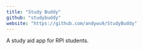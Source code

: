 ```yaml
---
title: "Study Buddy"
github: "studybuddy"
website: "https://github.com/andywu9/StudyBuddy"
---
```


A study aid app for RPI students.

